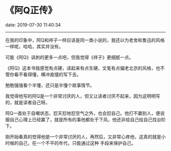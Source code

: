 # 《阿Q正传》
date: 2019-07-30 11:40:34

---

在我的印象中，阿Q和祥子一样应该是同一类小说的，我还以为老舍和鲁迅的风格一样呢，哈哈，其实并没有。


可能《阿Q》讽刺的更多一点吧，但我觉得《祥子》更细腻一点。

《阿Q》这本书我感觉有点硬，读起来有点生硬，文笔有点偏老北京的风格，也不管你看不看得懂，横冲直撞的写下去。

勉勉强强看个半懂，还只是半懂个故事情节。

我觉得他写的阿Q是一个非常讨厌的人，但又让读者讨厌不起来，因为这明明写的，就是读者自己呀。

阿Q一直处于自嘲状态，怼天怼地怼空气之外，也会怼自己。他打不赢别人，便说服自己心理上已经赢了，就是所有的事他都处于下风，他还非给自己给自己找台阶下。

刚开始看真的觉得他是一个非常讨厌的人，再然后，又非常心疼他，这真的就是小时候的自己，在一个不平的年代，只能通过这种 手段来保护自己。

